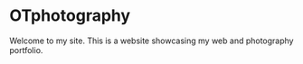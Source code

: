 # OTphotography

Welcome to my site. This is a website showcasing my web and photography portfolio.
